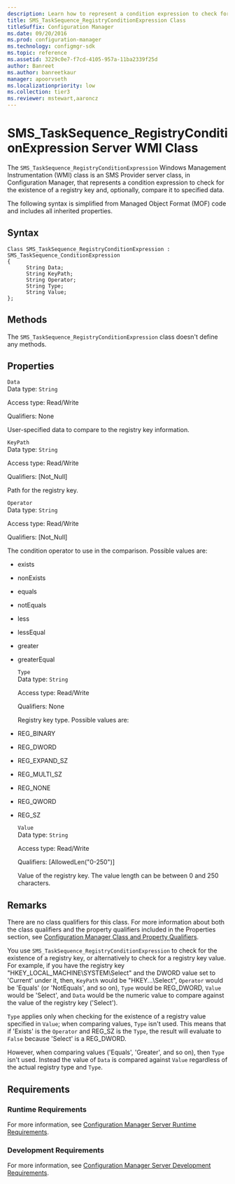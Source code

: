 ```yaml
---
description: Learn how to represent a condition expression to check for the existence of a registry key and compare it to data.
title: SMS_TaskSequence_RegistryConditionExpression Class
titleSuffix: Configuration Manager
ms.date: 09/20/2016
ms.prod: configuration-manager
ms.technology: configmgr-sdk
ms.topic: reference
ms.assetid: 3229c0e7-f7cd-4105-957a-11ba2339f25d
author: Banreet
ms.author: banreetkaur
manager: apoorvseth
ms.localizationpriority: low
ms.collection: tier3
ms.reviewer: mstewart,aaroncz 
---
```

# SMS_TaskSequence_RegistryConditionExpression Server WMI Class
The `SMS_TaskSequence_RegistryConditionExpression` Windows Management Instrumentation (WMI) class is an SMS Provider server class, in Configuration Manager, that represents a condition expression to check for the existence of a registry key and, optionally, compare it to specified data.  

 The following syntax is simplified from Managed Object Format (MOF) code and includes all inherited properties.  

## Syntax  

```  
Class SMS_TaskSequence_RegistryConditionExpression : SMS_TaskSequence_ConditionExpression  
{  
      String Data;  
      String KeyPath;  
      String Operator;  
      String Type;  
      String Value;  
};  
```  

## Methods  
 The `SMS_TaskSequence_RegistryConditionExpression` class doesn't define any methods.  

## Properties  
 `Data`  
 Data type: `String`  

 Access type: Read/Write  

 Qualifiers: None  

 User-specified data to compare to the registry key information.  

 `KeyPath`  
 Data type: `String`  

 Access type: Read/Write  

 Qualifiers: [Not_Null]  

 Path for the registry key.  

 `Operator`  
 Data type: `String`  

 Access type: Read/Write  

 Qualifiers: [Not_Null]  

 The condition operator to use in the comparison. Possible values are:  

- exists  

- nonExists  

- equals  

- notEquals  

- less  

- lessEqual  

- greater  

- greaterEqual  

  `Type`  
  Data type: `String`  

  Access type: Read/Write  

  Qualifiers: None  

  Registry key type. Possible values are:  

- REG_BINARY  

- REG_DWORD  

- REG_EXPAND_SZ  

- REG_MULTI_SZ  

- REG_NONE  

- REG_QWORD  

- REG_SZ  

  `Value`  
  Data type: `String`  

  Access type: Read/Write  

  Qualifiers: [AllowedLen("0-250")]  

  Value of the registry key. The value length can be between 0 and 250 characters.  

## Remarks  
 There are no class qualifiers for this class. For more information about both the class qualifiers and the property qualifiers included in the Properties section, see [Configuration Manager Class and Property Qualifiers](../../../develop/reference/misc/class-and-property-qualifiers.md).  

 You use `SMS_TaskSequence_RegistryConditionExpression` to check for the existence of a registry key, or alternatively to check for a registry key value. For example, if you have the registry key "HKEY_LOCAL_MACHINE\SYSTEM\Select" and the DWORD value set to 'Current' under it, then, `KeyPath` would be "HKEY...\Select", `Operator` would be 'Equals' (or 'NotEquals', and so on), `Type` would be REG_DWORD, `Value` would be 'Select', and `Data` would be the numeric value to compare against the value of the registry key ('Select').  

 `Type` applies only when checking for the existence of a registry value specified in `Value`; when comparing values, `Type` isn't used. This means that if 'Exists' is the `Operator` and REG_SZ is the `Type`, the result will evaluate to `False` because 'Select' is a REG_DWORD.  

 However, when comparing values ('Equals', 'Greater', and so on), then `Type` isn't used. Instead the value of `Data` is compared against `Value` regardless of the actual registry type and `Type`.  

## Requirements  

### Runtime Requirements  
 For more information, see [Configuration Manager Server Runtime Requirements](../../../develop/core/reqs/server-runtime-requirements.md).  

### Development Requirements  
 For more information, see [Configuration Manager Server Development Requirements](../../../develop/core/reqs/server-development-requirements.md).  
